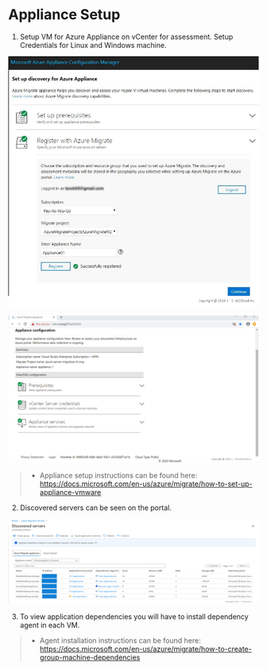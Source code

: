 # Appliance Setup

1. Setup VM for Azure Appliance on vCenter for assessment. Setup Credentials for Linux and Windows machine.
<p>
<kbd>
  <img src="../images/prerequisites/Register-with-Azure-Migrate.jpg">
</kbd></p>

<p><kbd>
  <img src="../images/prerequisites/prereq3.PNG">
</kbd></p>

>- Appliance setup instructions can be found here: https://docs.microsoft.com/en-us/azure/migrate/how-to-set-up-appliance-vmware

2. Discovered servers can be seen on the portal.
<p>
<kbd>
  <img src="../images/WWI-eCommerce/server-assessment-2.PNG">
</kbd></p>

3. To view application dependencies you will have to install dependency agent in each VM.
>- Agent installation instructions can be found here: https://docs.microsoft.com/en-us/azure/migrate/how-to-create-group-machine-dependencies
